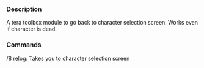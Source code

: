 ### Description
A tera toolbox module to go back to character selection screen. Works even if character is dead.

### Commands
/8 relog: Takes you to character selection screen